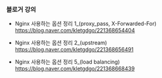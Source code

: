 ### 블로거 강의

* Nginx 사용하는 옵션 정리 1_(proxy_pass, X-Forwarded-For)</br>
https://blog.naver.com/kletgdgo/221368654404</br>

* Nginx 사용하는 옵션 정리 2_(upstream)</br>
https://blog.naver.com/kletgdgo/221368656491</br>

* Nginx 사용하는 옵션 정리 5_(load balancing)</br>
https://blog.naver.com/kletgdgo/221368668439</br>



